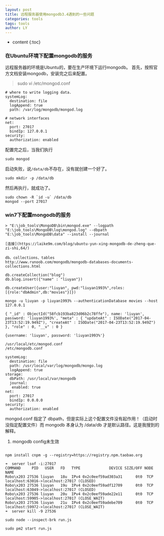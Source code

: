 ```yaml
---
layout: post
title: 远程服务器使用mongodb3.4遇到的一些问题
categories: tools
tags: tools
author: LY
---
```


* content
{:toc}  

### 在Ubuntu环境下配置mongodb的服务 

远程服务器的环境是Ubuntu的，要在生产环境下运行mongodb。
首先，按照官方文档安装mongodb，安装完之后来配置。  

> sudo vi /etc/mongod.conf

```shell
# where to write logging data.
systemLog:
  destination: file
  logAppend: true
  path: /var/log/mongodb/mongod.log

# network interfaces
net:
  port: 27017
  bindIp: 127.0.0.1
security:
  authorization: enabled
```  











配置完之后，当我们执行  

```shell
sudo mongod 
```

启动失败，说`/data/db`不存在，没有就创建一个好了。  

```shell
sudo mkdir -p /data/db
```

然后再执行，就成功了。

```shell
sudo chown -R `id -u` /data/db
mongod --port 27017
```

### win7下配置mongodb的服务  

```shell
> "E:\job_tools\MongoDB\bin\mongod.exe" --logpath "E:\job_tools\MongoDB\log\mongod.log" --dbpath "E:\job_tools\MongoDB\data" --install --journal

[连接](https://laike9m.com/blog/ubuntu-yun-xing-mongodb-de-zheng-que-zi-shi,64/)

db、collections、tables
http://www.runoob.com/mongodb/mongodb-databases-documents-collections.html

db.createCollection("blog")
db.blog.insert({"name" : "liuyan"})

db.createUser({user:"liuyan", pwd:"liuyan1993%",roles:[{role:"dbAdmin",db:"movies"}]})

mongo -u liuyan -p liuyan1993% --authenticationDatabase movies --host 127.0.0.1

{ "_id" : ObjectId("58fcb193ba823d06b2c78ffe"), name: 'liuyan', password: 'liuyan1993%', "meta" : { "updateAt" : ISODate("2017-04-23T13:52:19.949Z"), "createAt" : ISODate("2017-04-23T13:52:19.949Z") }, "role" : 0, "__v" : 0 }

{username: 'liuyan', password: 'liuyan1993%'}

/usr/local/etc/mongod.conf
/etc/mongodb.conf

systemLog:
  destination: file
  path: /usr/local/var/log/mongodb/mongo.log
  logAppend: true
storage:
  dbPath: /usr/local/var/mongodb
  journal:
   enabled: true
net:
  port: 27017
  bindIp: 0.0.0.0
security:
  authorization: enabled
```   


mongod.conf 指定了 dbpath，但是实际上这个配置文件没有起作用！（启动时没指定配置文件）而 mongodb 本身认为 /data/db 才是默认路径。这是我搜到的解释。

1. mongodb config未生效

```shell

npm install cnpm -g --registry=https://registry.npm.taobao.org
    
➜  server lsof -i:27017
COMMAND     PID   USER   FD   TYPE             DEVICE SIZE/OFF NODE NAME
Robo\x203 27536 liuyan   18u  IPv4 0x2c0eef59ad303a31      0t0  TCP localhost:63016->localhost:27017 (CLOSED)
Robo\x203 27536 liuyan   19u  IPv4 0x2c0eef59adf12709      0t0  TCP localhost:63049->localhost:27017 (CLOSED)
Robo\x203 27536 liuyan   20u  IPv4 0x2c0eef59ade22e11      0t0  TCP localhost:59905->localhost:27017 (CLOSE_WAIT)
Robo\x203 27536 liuyan   21u  IPv4 0x2c0eef59adebe709      0t0  TCP localhost:59972->localhost:27017 (CLOSE_WAIT)
➜  server kill -9 27536

sudo node --inspect-brk run.js

sudo pm2 start run.js
```